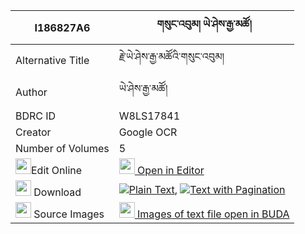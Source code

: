 |I186827A6|གསུང་འབུམ། ཡེ་ཤེས་རྒྱ་མཚོ། 
| --- | --- 
|Alternative Title |རྗེ་ཡེ་ཤེས་རྒྱ་མཚོའི་གསུང་འབུམ།
|Author| ཡེ་ཤེས་རྒྱ་མཚོ།
|BDRC ID | W8LS17841
|Creator | Google OCR
|Number of Volumes| 5
|<img width="25" src="https://img.icons8.com/color/25/000000/edit-property.png">Edit Online| [<img width="25" src="https://avatars.githubusercontent.com/u/45091458?s=200&v=4"> Open in Editor](http://editor.openpecha.org/I186827A6)
|<img width="25" src="https://img.icons8.com/fluent/48/000000/download-2.png"/>  Download | [![](https://img.icons8.com/color/20/000000/txt.png)Plain Text](https://github.com/Openpecha/I186827A6/releases/download/v1/sungbum_yeshe_gyatso_plain_I186827A6.zip), [![](https://img.icons8.com/color/20/000000/txt.png)Text with Pagination](https://github.com/Openpecha/I186827A6/releases/download/v1/sungbum_yeshe_gyatso_pages_I186827A6.zip)
|<img width="25" src="https://img.icons8.com/plasticine/100/000000/pictures-folder.png"/>  Source Images | [<img width="25" src="https://library.bdrc.io/icons/BUDA-small.svg"> Images of text file open in BUDA](https://library.bdrc.io/show/bdr:W8LS17841)